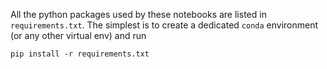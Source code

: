 All the python packages used by these notebooks are listed in `requirements.txt`. The simplest is to create a dedicated `conda` environment (or any other virtual env) and run

```
pip install -r requirements.txt
```

